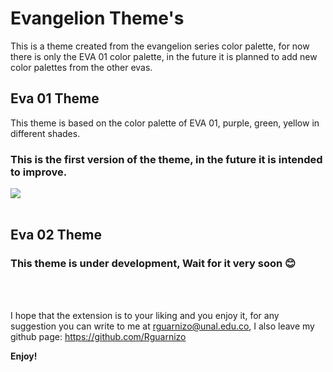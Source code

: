 # Evangelion Theme's

This is a theme created from the evangelion series color palette, for now there is only the EVA 01 color palette, in the future it is planned to add new color palettes from the other evas.


## Eva 01 Theme
This theme is based on the color palette of EVA 01, purple, green, yellow in different shades. 

### This is the first version of the theme, in the future it is intended to improve.

<img src="https://i.ibb.co/xHNB88R/Eva01-Theme.png" /><br>
<br>



## Eva 02 Theme
### This theme is under development, Wait for it very soon 😊

<br>
<br>

I hope that the extension is to your liking and you enjoy it, for any suggestion you can write to me at rguarnizo@unal.edu.co, I also leave my github page: https://github.com/Rguarnizo


**Enjoy!**
